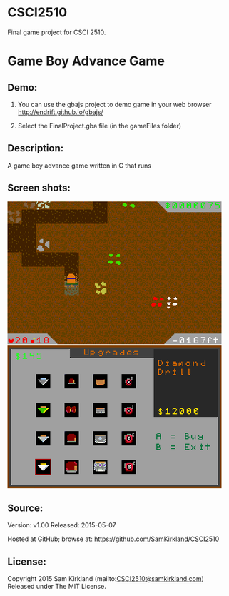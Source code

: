 # CSCI2510
Final game project for CSCI 2510.

# Game Boy Advance Game

## Demo:

1. You can use the gbajs project to demo game in your web browser http://endrift.github.io/gbajs/

2. Select the FinalProject.gba file (in the gameFiles folder)

## Description:

A game boy advance game written in C that runs 

## Screen shots:

![Game play](https://raw.githubusercontent.com/SamKirkland/CSCI2510/master/screenshots/screenshot-1.png)
![Store menu](https://raw.githubusercontent.com/SamKirkland/CSCI2510/master/screenshots/screenshot-2.png)

## Source:

Version: v1.00
Released: 2015-05-07

Hosted at GitHub; browse at:
https://github.com/SamKirkland/CSCI2510

## License:

Copyright 2015 Sam Kirkland (mailto:CSCI2510@samkirkland.com)
Released under The MIT License.

